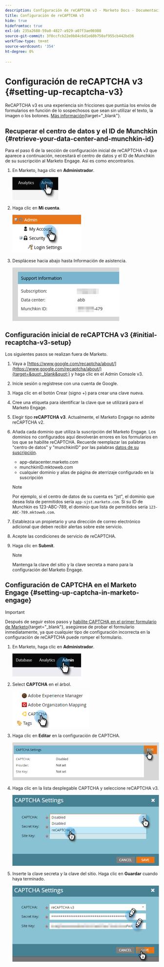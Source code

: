```yaml
---
description: Configuración de reCAPTCHA v3 - Marketo Docs - Documentación del producto
title: Configuración de reCAPTCHA v3
hide: true
hidefromtoc: true
exl-id: 235a2688-59a8-4827-a929-a07f3ae06988
source-git-commit: 3f0ccfcb22e0b84c6d1e60b750af955cb442bd36
workflow-type: tm+mt
source-wordcount: '354'
ht-degree: 0%

---
```


# Configuración de reCAPTCHA v3 {#setting-up-recaptcha-v3}

ReCAPTCHA v3 es una experiencia sin fricciones que puntúa los envíos de formularios en función de lo sospechosos que sean sin utilizar el texto, la imagen o los botones. [Más información](https://developers.google.com/search/blog/2018/10/introducing-recaptcha-v3-new-way-to){target=&quot;_blank&quot;}.

## Recuperar el centro de datos y el ID de Munchkin {#retrieve-your-data-center-and-munchkin-id}

Para el paso 6 de la sección de configuración inicial de reCAPTCHA v3 que aparece a continuación, necesitará el centro de datos y el ID de Munchkin de su suscripción al Marketo Engage. Así es como encontrarlos.

1. En Marketo, haga clic en **Administrador**.

   ![](assets/setting-up-recaptcha-v3-1.png)

1. Haga clic en **Mi cuenta**.

   ![](assets/setting-up-recaptcha-v3-2.png)

1. Desplácese hacia abajo hasta Información de asistencia.

   ![](assets/setting-up-recaptcha-v3-3.png)

## Configuración inicial de reCAPTCHA v3 {#initial-recaptcha-v3-setup}

Los siguientes pasos se realizan fuera de Marketo.

1. Vaya a [https://www.google.com/recaptcha/about/](https://www.google.com/recaptcha/about/){target=&quot;_blank&quot;} y haga clic en el Admin Console v3.

1. Inicie sesión o regístrese con una cuenta de Google.

1. Haga clic en el botón Crear (signo +) para crear una clave nueva.

1. Cree una etiqueta para identificar la clave que se utilizará para el Marketo Engage.

1. Elegir tipo **reCAPTCHA v3**. Actualmente, el Marketo Engage no admite reCAPTCHA v2.

1. Añada cada dominio que utiliza la suscripción del Marketo Engage. Los dominios no configurados aquí devolverán errores en los formularios en los que se habilite reCAPTCHA. Recuerde reemplazar las palabras &quot;centro de datos&quot; y &quot;munchkinID&quot; por las palabras [datos de su suscripción](#retrieve-your-data-center-and-munchkin-id).

   * app-datacenter.marketo.com
   * munchkinID.mktoweb.com
   * cualquier dominio y alias de página de aterrizaje configurado en la suscripción

   >[!NOTE]
   >
   >Por ejemplo, si el centro de datos de su cuenta es &quot;jst&quot;, el dominio que desea lista de permitidos sería `app-sjst.marketo.com`. Si su ID de Munchkin es 123-ABC-789, el dominio que lista de permitidos sería `123-ABC-789.mktoweb.com`.

1. Establezca un propietario y una dirección de correo electrónico adicional que deben recibir alertas sobre este servicio.

1. Acepte las condiciones de servicio de reCAPTCHA.

1. Haga clic en **Submit**.

   >[!NOTE]
   >
   >Mantenga la clave del sitio y la clave secreta a mano para la configuración del Marketo Engage.

## Configuración de CAPTCHA en el Marketo Engage {#setting-up-captcha-in-marketo-engage}

>[!IMPORTANT]
>
>Después de seguir estos pasos y [habilite CAPTCHA en el primer formulario de Marketo](help/marketo/product-docs/demand-generation/forms/using-captcha/enable-captcha-in-marketo-forms.md){target=&quot;_blank&quot;}, asegúrese de probar el formulario inmediatamente, ya que cualquier tipo de configuración incorrecta en la configuración de reCAPTCHA puede romper el formulario.

1. En Marketo, haga clic en **Administrador**.

   ![](assets/setting-up-recaptcha-v3-4.png)

1. Select **CAPTCHA** en el árbol.

   ![](assets/setting-up-recaptcha-v3-5.png)

1. Haga clic en **Editar** en la configuración de CAPTCHA.

   ![](assets/setting-up-recaptcha-v3-6.png)

1. Haga clic en la lista desplegable CAPTCHA y seleccione reCAPTCHA v3.

   ![](assets/setting-up-recaptcha-v3-7.png)

1. Inserte la clave secreta y la clave del sitio. Haga clic en **Guardar** cuando haya terminado.

   ![](assets/setting-up-recaptcha-v3-8.png)
